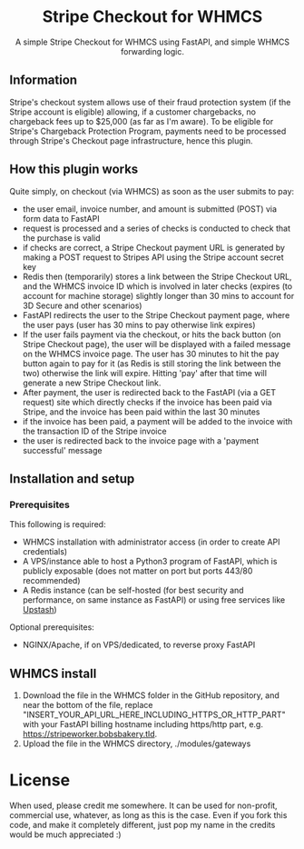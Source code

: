 <h1 align="center">
Stripe Checkout for WHMCS
</h1>
<p align="center">
A simple Stripe Checkout for WHMCS using FastAPI, and simple WHMCS forwarding logic.
</p>

## Information
Stripe's checkout system allows use of their fraud protection system (if the Stripe account is eligible) allowing, if a customer chargebacks, no chargeback fees up to $25,000 (as far as I'm aware). To be eligible for Stripe's Chargeback Protection Program, payments need to be processed through Stripe's Checkout page infrastructure, hence this plugin.

## How this plugin works
Quite simply, on checkout (via WHMCS) as soon as the user submits to pay:
- the user email, invoice number, and amount is submitted (POST) via form data to FastAPI
- request is processed and a series of checks is conducted to check that the purchase is valid
- if checks are correct, a Stripe Checkout payment URL is generated by making a POST request to Stripes API using the Stripe account secret key
- Redis then (temporarily) stores a link between the Stripe Checkout URL, and the WHMCS invoice ID which is involved in later checks (expires (to account for machine storage) slightly longer than 30 mins to account for 3D Secure and other scenarios)
- FastAPI redirects the user to the Stripe Checkout payment page, where the user pays (user has 30 mins to pay otherwise link expires)
- If the user fails payment via the checkout, or hits the back button (on Stripe Checkout page), the user will be displayed with a failed message on the WHMCS invoice page. The user has 30 minutes to hit the pay button again to pay for it (as Redis is still storing the link between the two) otherwise the link will expire. Hitting 'pay' after that time will generate a new Stripe Checkout link.
- After payment, the user is redirected back to the FastAPI (via a GET request) site which directly checks if the invoice has been paid via Stripe, and the invoice has been paid within the last 30 minutes
- if the invoice has been paid, a payment will be added to the invoice with the transaction ID of the Stripe invoice
- the user is redirected back to the invoice page with a 'payment successful' message

## Installation and setup
### Prerequisites
This following is required:
- WHMCS installation with administrator access (in order to create API credentials)
- A VPS/instance able to host a Python3 program of FastAPI, which is publicly exposable (does not matter on port but ports 443/80 recommended)
- A Redis instance (can be self-hosted (for best security and performance, on same instance as FastAPI) or using free services like [Upstash](https://upstash.com/))

Optional prerequisites:
- NGINX/Apache, if on VPS/dedicated, to reverse proxy FastAPI

## WHMCS install
1. Download the file in the WHMCS folder in the GitHub repository, and near the bottom of the file, replace "INSERT_YOUR_API_URL_HERE_INCLUDING_HTTPS_OR_HTTP_PART" with your FastAPI billing hostname including https/http part, e.g. https://stripeworker.bobsbakery.tld.
2. Upload the file in the WHMCS directory, ./modules/gateways 

# License
When used, please credit me somewhere. It can be used for non-profit, commercial use, whatever, as long as this is the case. Even if you fork this code, and make it completely different, just pop my name in the credits would be much appreciated :)
